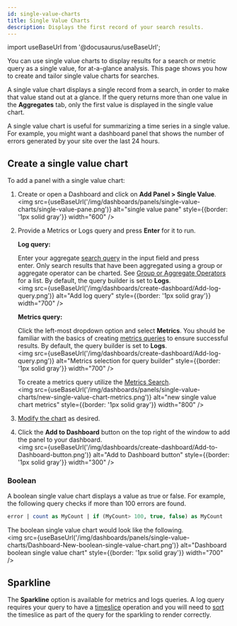 ```yaml
---
id: single-value-charts
title: Single Value Charts
description: Displays the first record of your search results.
---
```

import useBaseUrl from '@docusaurus/useBaseUrl';

You can use single value charts to display results for a search or metric query as a single value, for at-a-glance analysis. This page shows you how to create and tailor single value charts for searches. 

A single value chart displays a single record from a search, in order to make that value stand out at a glance. If the query returns more than one value in the **Aggregates** tab, only the first value is displayed in the single value chart.

A single value chart is useful for summarizing a time series in a single value. For example, you might want a dashboard panel that shows the number of errors generated by your site over the last 24 hours.

## Create a single value chart

To add a panel with a single value chart:

1. Create or open a Dashboard and click on **Add Panel > Single Value**.<br/><img src={useBaseUrl('/img/dashboards/panels/single-value-charts/single-value-pane.png')} alt="single value pane" style={{border: '1px solid gray'}} width="600" />
1. Provide a Metrics or Logs query and press **Enter** for it to run.

    **Log query:**

    Enter your aggregate [search query](/docs/search/search-query-language/group-aggregate-operators) in the input field and press enter. Only search results that have been aggregated using a group or aggregate operator can be charted. See [Group or Aggregate Operators](/docs/search/search-query-language/group-aggregate-operators) for a list. By default, the query builder is set to **Logs**.<br/><img src={useBaseUrl('/img/dashboards/create-dashboard/Add-log-query.png')} alt="Add log query" style={{border: '1px solid gray'}} width="700" />

    **Metrics query:**

    Click the left-most dropdown option and select **Metrics**. You should be familiar with the basics of creating [metrics queries](/docs/metrics/metrics-queries) to ensure successful results. By default, the query builder is set to **Logs**.<br/><img src={useBaseUrl('/img/dashboards/create-dashboard/Add-log-query.png')} alt="Metrics selection for query builder" style={{border: '1px solid gray'}} width="700" />

    To create a metrics query utilize the [Metrics Search](/docs/metrics/metrics-queries/metrics-explorer.md).<br/><img src={useBaseUrl('/img/dashboards/panels/single-value-charts/new-single-value-chart-metrics.png')} alt="new single value chart metrics" style={{border: '1px solid gray'}} width="800" />

1. [Modify the chart](./modify-chart.md) as desired.
1. Click the **Add to Dashboard** button on the top right of the window to add the panel to your dashboard.<br/><img src={useBaseUrl('/img/dashboards/create-dashboard/Add-to-Dashboard-button.png')} alt="Add to Dashboard button" style={{border: '1px solid gray'}} width="300" />

### Boolean

A boolean single value chart displays a value as true or false. For example, the following query checks if more than 100 errors are found.

```sql
error | count as MyCount | if (MyCount> 100, true, false) as MyCount
```

The boolean single value chart would look like the following.<br/><img src={useBaseUrl('/img/dashboards/panels/single-value-charts/Dashboard-New-boolean-single-value-chart.png')} alt="Dashboard boolean single value chart" style={{border: '1px solid gray'}} width="700" />

## Sparkline

The **Sparkline** option is available for metrics and logs queries. A log query requires your query to have a [timeslice](/docs/search/search-query-language/search-operators/timeslice) operation and you will need to [sort](/docs/search/search-query-language/search-operators/sort) the timeslice as part of the query for the sparkling to render correctly.
